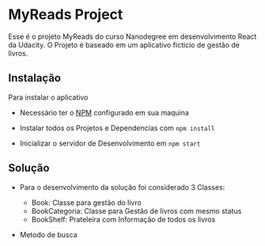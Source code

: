 # MyReads Project

Esse é o projeto MyReads do curso Nanodegree em desenvolvimento React da Udacity.
O Projeto é baseado em um aplicativo fictício de gestão de livros.

## Instalação

Para instalar o aplicativo

* Necessário ter o [NPM](https://www.npmjs.com/) configurado em sua maquina

* Instalar todos os Projetos e Dependencias com `npm install`
* Inicializar o servidor de Desenvolvimento em `npm start`


## Solução

* Para o desenvolvimento da solução foi considerado 3 Classes:

    * Book: Classe para gestão do livro
    * BookCategoria: Classe para Gestão de livros com mesmo status
    * BookShelf: Prateleira com Informação de todos os livros

* Metodo de busca  
